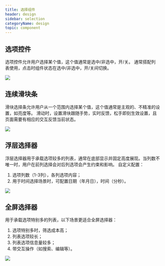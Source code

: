 ```yaml
---
title: 选择组件
header: design
sidebar: selection
categoryName: design
topic: component
---
```

## 选项控件
选项控件允许用户选择某个值，这个值通常是选中/非选中，开/关。
通常搭配列表使用，点击时组件状态在选中/非选中，开/关间切换。
<div class="m-doc-custom-examples">
	<div class="m-doc-custom-examples-correct ">
		<img src="/img/design/component/selection/1.png">
	</div>
</div>

## 连续滑块条
滑块选择条允许用户从一个范围内选择某个值，这个值通常是主观的、不精准的设置，如亮度等。
滑动时，设置滑块跟随手势，实时反馈，松手即刻生效设置，且页面需要有相应的交互反馈当前状态。
<div class="m-doc-custom-examples">
	<div class="m-doc-custom-examples-correct ">
		<img src="/img/design/component/selection/2.png">
	</div>
</div>

## 浮层选择器
浮层选择器用于承载选项较多的列表，通常在底部显示并固定高度展现。当列数不唯一时，用户在前列选择会对后列选项会产生约束和影响。
自定义配置：
1. 选项列数（1-3列），各列选项内容；
2. 用于时间选择场景时，可配置日期（年月日），时间（分秒）。
<div class="m-doc-custom-examples">
	<div class="m-doc-custom-examples-correct ">
		<img src="/img/design/component/selection/3.png">
	</div>
</div>

## 全屏选择器
用于承载选项特别多的列表，以下场景更适合全屏选择器：
1. 选项特别多时，筛选成本高；
2. 列表选项较长；
3. 列表选项信息量较多；
4. 带交互操作（如搜索、编辑等）。
<div class="m-doc-custom-examples">
	<div class="m-doc-custom-examples-correct ">
		<img src="/img/design/component/selection/4.png">
	</div>
</div>